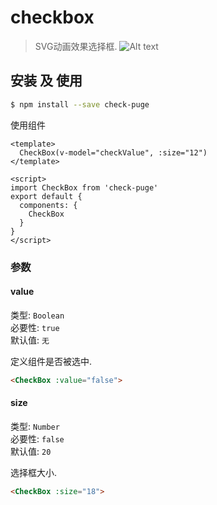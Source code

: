 # checkbox

> SVG动画效果选择框.
![Alt text](http://puge-10017157.cossh.myqcloud.com/github8600/check-puge/%E5%BD%95%E5%88%B6_2018_02_23_17_09_21_270.gif)
## 安装 及 使用

```bash
$ npm install --save check-puge
```

使用组件

```vue
<template>
  CheckBox(v-model="checkValue", :size="12")
</template>

<script>
import CheckBox from 'check-puge'
export default {
  components: {
    CheckBox
  }
}
</script>
```

### 参数

#### value
类型: `Boolean`<br>
必要性: `true`<br>
默认值: `无`

定义组件是否被选中.

```html
<CheckBox :value="false">
```

#### size
类型: `Number`<br>
必要性: `false`<br>
默认值: `20`

选择框大小.

```html
<CheckBox :size="18">
```
